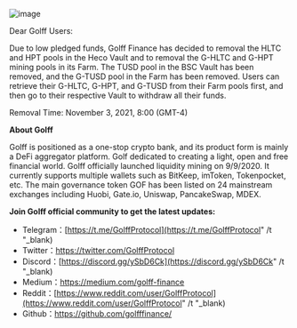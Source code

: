 ![image](https://docs.golff.com/blog/page/54.png)

Dear Golff Users:

Due to low pledged funds, Golff Finance has decided to removal the HLTC and HPT pools in the Heco Vault and to removal the G-HLTC and G-HPT mining pools in its Farm. The TUSD pool in the BSC Vault has been removed, and the G-TUSD pool in the Farm has been removed. Users can retrieve their G-HLTC, G-HPT, and G-TUSD from their Farm pools first, and then go to their respective Vault to withdraw all their funds.

Removal Time: November 3, 2021, 8:00 (GMT-4)



**About Golff**

Golff is positioned as a one-stop crypto bank, and its product form is mainly a DeFi aggregator platform. Golf dedicated to creating a light, open and free financial world. Golff officially launched liquidity mining on 9/9/2020. It currently supports multiple wallets such as BitKeep, imToken, Tokenpocket, etc. The main governance token GOF has been listed on 24 mainstream exchanges including Huobi, Gate.io, Uniswap, PancakeSwap, MDEX.

**Join Golff official community to get the latest updates:**

- Telegram：[https://t.me/GolffProtocol](https://t.me/GolffProtocol" /t "_blank)
- Twitter：https://twitter.com/GolffProtocol
- Discord：[https://discord.gg/ySbD6Ck](https://discord.gg/ySbD6Ck" /t "_blank)
- Medium：https://medium.com/golff-finance
- Reddit：[https://www.reddit.com/user/GolffProtocol](https://www.reddit.com/user/GolffProtocol" /t "_blank)
- Github：https://github.com/golfffinance/